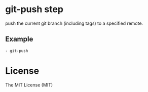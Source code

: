 # git-push step

push the current git branch (including tags) to a specified remote.

## Example

    - git-push

# License

The MIT License (MIT)
